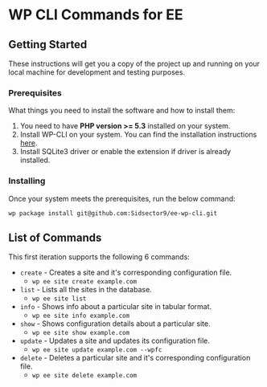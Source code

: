 # WP CLI Commands for EE

## Getting Started

These instructions will get you a copy of the project up and running on your local machine for development and testing purposes.

### Prerequisites

What things you need to install the software and how to install them:

 1. You need to have **PHP version >= 5.3** installed on your system.
 2. Install WP-CLI on your system. You can find the installation instructions [here](http://wp-cli.org/#installing).
 3. Install SQLite3 driver or enable the extension if driver is already installed.

### Installing

Once your system meets the prerequisites, run the below command:

```
wp package install git@github.com:Sidsector9/ee-wp-cli.git

```

## List of Commands

This first iteration supports the following 6 commands:

 * `create` - Creates a site and it's corresponding configuration file.
    * `wp ee site create example.com`
 * `list` - Lists all the sites in the database.
    * `wp ee site list` 
 * `info` - Shows info about a particular site in tabular format.
    * `wp ee site info example.com` 
 * `show` - Shows configuration details about a particular site.
    * `wp ee site show example.com` 
 * `update` - Updates a site and updates its configuration file.
    * `wp ee site update example.com --wpfc` 
 * `delete` - Deletes a particular site and it's corresponding configuration file.
    * `wp ee site delete example.com` 
